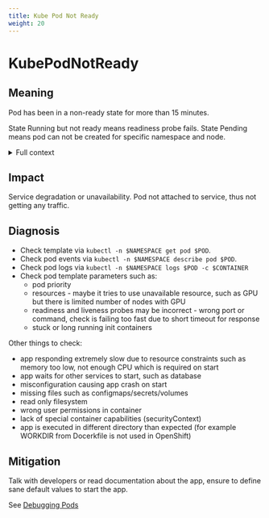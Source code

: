 ```yaml
---
title: Kube Pod Not Ready
weight: 20
---
```


# KubePodNotReady

## Meaning

Pod has been in a non-ready state for more than 15 minutes.

State Running but not ready means readiness probe fails.
State Pending means pod can not be created for specific namespace and node.

<details>
<summary>Full context</summary>

Pod failed to reach ready state, depending on the readiness/liveness probes.
See [pod-lifecycle](https://kubernetes.io/docs/concepts/workloads/pods/pod-lifecycle/)

</details>

## Impact

Service degradation or unavailability.
Pod not attached to service, thus not getting any traffic.

## Diagnosis

- Check template via `kubectl -n $NAMESPACE get pod $POD`.
- Check pod events via `kubectl -n $NAMESPACE describe pod $POD`.
- Check pod logs via `kubectl -n $NAMESPACE logs $POD -c $CONTAINER`
- Check pod template parameters such as:
  - pod priority
  - resources - maybe it tries to use unavailable resource, such as GPU but
    there is limited number of nodes with GPU
  - readiness and liveness probes may be incorrect - wrong port or command,
    check is failing too fast due to short timeout for response
  - stuck or long running init containers

Other things to check:

- app responding extremely slow due to resource constraints such as memory too
  low, not enough CPU which is required on start
- app waits for other services to start, such as database
- misconfiguration causing app crash on start
- missing files such as configmaps/secrets/volumes
- read only filesystem
- wrong user permissions in container
- lack of special container capabilities (securityContext)
- app is executed in different directory than expected
  (for example WORKDIR from Docerkfile is not used in OpenShift)

## Mitigation

Talk with developers or read documentation about the app, ensure to define
sane default values to start the app.

See [Debugging Pods](https://kubernetes.io/docs/tasks/debug-application-cluster/debug-application/#debugging-pods)
